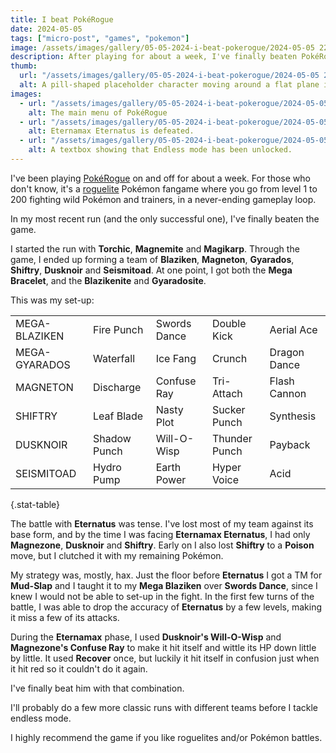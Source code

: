 ```yaml
---
title: I beat PokéRogue
date: 2024-05-05
tags: ["micro-post", "games", "pokemon"]
image: /assets/images/gallery/05-05-2024-i-beat-pokerogue/2024-05-05 22_10_14-PokéRogue.png
description: After playing for about a week, I've finally beaten PokéRogue.
thumb:
  url: "/assets/images/gallery/05-05-2024-i-beat-pokerogue/2024-05-05 22_10_14-PokéRogue.png"
  alt: A pill-shaped placeholder character moving around a flat plane in a low-res 3D environment.
images:
  - url: "/assets/images/gallery/05-05-2024-i-beat-pokerogue/2024-05-05 22_10_14-PokéRogue.png"
    alt: The main menu of PokéRogue
  - url: "/assets/images/gallery/05-05-2024-i-beat-pokerogue/2024-05-05 22_06_32-PokéRogue.png"
    alt: Eternamax Eternatus is defeated.
  - url: "/assets/images/gallery/05-05-2024-i-beat-pokerogue/2024-05-05 22_07_13-PokéRogue.png"
    alt: A textbox showing that Endless mode has been unlocked.
---
```


I've been playing [PokéRogue](https://pokerogue.net/) on and off for about a week. For those who don't know, it's a [roguelite](https://store.steampowered.com/tags/en/Roguelite/) Pokémon fangame where you go from level 1 to 200 fighting wild Pokémon and trainers, in a never-ending gameplay loop.

In my most recent run (and the only successful one), I've finally beaten the game.

I started the run with **Torchic**, **Magnemite** and **Magikarp**. Through the game, I ended up forming a team of **Blaziken**, **Magneton**, **Gyarados**, **Shiftry**, **Dusknoir** and **Seismitoad**. At one point, I got both the **Mega Bracelet**, and the **Blazikenite** and **Gyaradosite**.

This was my set-up:

|               |              |              |               |              |
| ------------- | ------------ | ------------ | ------------- | ------------ |
| MEGA-BLAZIKEN | Fire Punch   | Swords Dance | Double Kick   | Aerial Ace   |
| MEGA-GYARADOS | Waterfall    | Ice Fang     | Crunch        | Dragon Dance |
| MAGNETON      | Discharge    | Confuse Ray  | Tri-Attach    | Flash Cannon |
| SHIFTRY       | Leaf Blade   | Nasty Plot   | Sucker Punch  | Synthesis    |
| DUSKNOIR      | Shadow Punch | Will-O-Wisp  | Thunder Punch | Payback      |
| SEISMITOAD    | Hydro Pump   | Earth Power  | Hyper Voice   | Acid         |

{.stat-table}

The battle with **Eternatus** was tense. I've lost most of my team against its base form, and by the time I was facing **Eternamax Eternatus**, I had only **Magnezone**, **Dusknoir** and **Shiftry**. Early on I also lost **Shiftry** to a **Poison** move, but I clutched it with my remaining Pokémon.

My strategy was, mostly, hax. Just the floor before **Eternatus** I got a TM for **Mud-Slap** and I taught it to my **Mega Blaziken** over **Swords Dance**, since I knew I would not be able to set-up in the fight. In the first few turns of the battle, I was able to drop the accuracy of **Eternatus** by a few levels, making it miss a few of its attacks.

During the **Eternamax** phase, I used **Dusknoir's Will-O-Wisp** and **Magnezone's Confuse Ray** to make it hit itself and wittle its HP down little by little. It used **Recover** once, but luckily it hit itself in confusion just when it hit red so it couldn't do it again.

I've finally beat him with that combination.

I'll probably do a few more classic runs with different teams before I tackle endless mode.

I highly recommend the game if you like roguelites and/or Pokémon battles.
